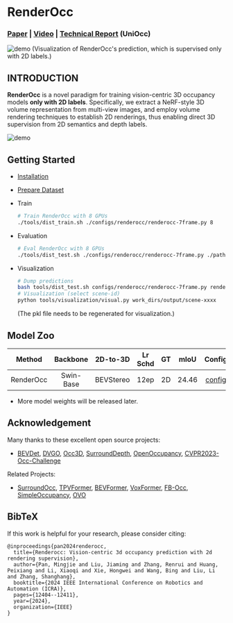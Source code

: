 # RenderOcc

### [Paper](https://arxiv.org/abs/2309.09502) | [Video](https://www.youtube.com/watch?v=UcdXM3FNLAc) | [Technical Report](https://opendrivelab.com/e2ead/AD23Challenge/Track_3_UniOcc.pdf) (UniOcc)

![demo](assets/demo.gif)
(Visualization of RenderOcc's prediction, which is supervised only with 2D labels.)

## INTRODUCTION

**RenderOcc** is a novel paradigm for training vision-centric 3D occupancy models **only with 2D labels**. Specifically, we extract a NeRF-style 3D volume representation from multi-view images, and employ volume rendering techniques to establish 2D renderings, thus enabling direct 3D supervision from 2D semantics and depth labels. 

![demo](assets/method.png)

## Getting Started

- [Installation](docs/install.md)

- [Prepare Dataset](docs/prepare_datasets.md)

- Train 
  
  ```bash
  # Train RenderOcc with 8 GPUs
  ./tools/dist_train.sh ./configs/renderocc/renderocc-7frame.py 8
  ```

- Evaluation 
  
  ```bash
  # Eval RenderOcc with 8 GPUs
  ./tools/dist_test.sh ./configs/renderocc/renderocc-7frame.py ./path/to/ckpts.pth 8
  ```

- Visualization
  
  ```bash
  # Dump predictions
  bash tools/dist_test.sh configs/renderocc/renderocc-7frame.py renderocc-7frame-12e.pth 1 --dump_dir=work_dirs/output
  # Visualization (select scene-id)
  python tools/visualization/visual.py work_dirs/output/scene-xxxx
  ```
  (The pkl file needs to be regenerated for visualization.)

## Model Zoo

| Method    | Backbone  | 2D-to-3D  | Lr Schd | GT | mIoU  | Config | Log | Download  |
|:---------:|:---------:|:---------:|:-------:|:-------:|:-----:|:-----:|:-----------------------------------------------:|:-------------------------------------------------------------------------------------------:|
| RenderOcc | Swin-Base | BEVStereo | 12ep    | 2D | 24.46 | [config](configs/renderocc/renderocc-7frame.py) | [log](https://github.com/pmj110119/storage/releases/download/v1/20231006_000233.log) | [model](https://github.com/pmj110119/storage/releases/download/v1/renderocc-7frame-12e.pth) |

* More model weights will be released later.

## Acknowledgement

Many thanks to these excellent open source projects:

- [BEVDet](https://github.com/HuangJunJie2017/BEVDet), [DVGO](https://github.com/sunset1995/DirectVoxGO), [Occ3D](https://github.com/Tsinghua-MARS-Lab/Occ3D), [SurroundDepth](https://github.com/JeffWang987/OpenOccupancy), [OpenOccupancy](https://github.com/JeffWang987/OpenOccupancy), [CVPR2023-Occ-Challenge](https://github.com/CVPR2023-3D-Occupancy-Prediction)

Related Projects:

- [SurroundOcc](https://github.com/weiyithu/SurroundOcc), [TPVFormer](https://github.com/wzzheng/TPVFormer), [BEVFormer](https://github.com/fundamentalvision/BEVFormer), [VoxFormer](https://github.com/NVlabs/VoxFormer), [FB-Occ](https://github.com/NVlabs/FB-BEV), [SimpleOccupancy](https://github.com/GANWANSHUI/SimpleOccupancy), [OVO](https://github.com/dzcgaara/OVO-Open-Vocabulary-Occupancy)

## BibTeX

If this work is helpful for your research, please consider citing:

```
@inproceedings{pan2024renderocc,
  title={Renderocc: Vision-centric 3d occupancy prediction with 2d rendering supervision},
  author={Pan, Mingjie and Liu, Jiaming and Zhang, Renrui and Huang, Peixiang and Li, Xiaoqi and Xie, Hongwei and Wang, Bing and Liu, Li and Zhang, Shanghang},
  booktitle={2024 IEEE International Conference on Robotics and Automation (ICRA)},
  pages={12404--12411},
  year={2024},
  organization={IEEE}
}
```
